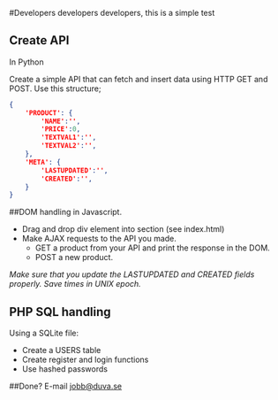 #Developers developers developers, this is a simple test
## Create API

In Python

Create a simple API that can fetch and insert data using HTTP GET and POST.
Use this structure;
```json
{
    'PRODUCT': {
        'NAME':'',
        'PRICE':0,
        'TEXTVAL1':'',
        'TEXTVAL2':'',
    },
    'META': {
        'LASTUPDATED':'',
        'CREATED':'',
    }
}
```

##DOM handling in Javascript.
* Drag and drop div element into section (see index.html)
* Make AJAX requests to the API you made.
	* GET a product from your API and print the response in the DOM.
	* POST a new product.
	
*Make sure that you update the LASTUPDATED and CREATED fields properly. Save times in UNIX epoch.*

## PHP SQL handling

Using a SQLite file:

* Create a USERS table
* Create register and login functions
* Use hashed passwords

##Done?
E-mail jobb@duva.se